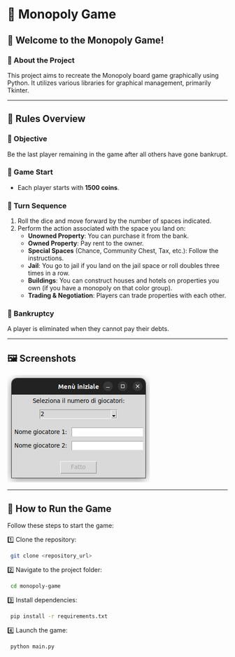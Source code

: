 # 🏦 Monopoly Game

## 🎲 Welcome to the Monopoly Game!

### 📌 About the Project
This project aims to recreate the Monopoly board game graphically using Python. It utilizes various libraries for graphical management, primarily Tkinter.

---

## 📜 Rules Overview

### 🎯 Objective
Be the last player remaining in the game after all others have gone bankrupt.

### 🔄 Game Start
- Each player starts with **1500 coins**.

### 🎲 Turn Sequence
1. Roll the dice and move forward by the number of spaces indicated.
2. Perform the action associated with the space you land on:
   - **Unowned Property**: You can purchase it from the bank.
   - **Owned Property**: Pay rent to the owner.
   - **Special Spaces** (Chance, Community Chest, Tax, etc.): Follow the instructions.
   - **Jail**: You go to jail if you land on the jail space or roll doubles three times in a row.
   - **Buildings**: You can construct houses and hotels on properties you own (if you have a monopoly on that color group).
   - **Trading & Negotiation**: Players can trade properties with each other.

### 💸 Bankruptcy
A player is eliminated when they cannot pay their debts.

---

## 🖼️ Screenshots

![Game Screenshot](screen/panel_set_start.png)

---

## 🚀 How to Run the Game

Follow these steps to start the game:

1️⃣ Clone the repository:
```sh
 git clone <repository_url>
```

2️⃣ Navigate to the project folder:
```sh
 cd monopoly-game
```

3️⃣ Install dependencies:
```sh
 pip install -r requirements.txt
```

4️⃣ Launch the game:
```sh
 python main.py
```
